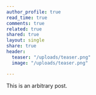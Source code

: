 ```yaml
---
author_profile: true
read_time: true
comments: true
related: true
shared: true
layout: single
share: true
header:
  teaser: "/uploads/teaser.png"
  image: "/uploads/teaser.png"

---
```

This is an arbitrary post.